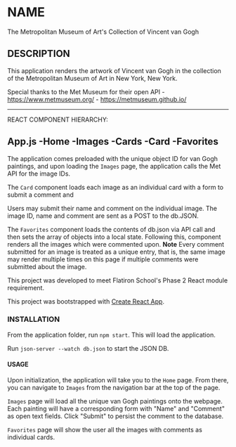 # NAME

The Metropolitan Museum of Art's Collection of Vincent van Gogh

## DESCRIPTION 

This application renders the artwork of Vincent van Gogh in the collection of the Metropolitan Museum of Art in New York, New York. 

Special thanks to the Met Museum for their open API 
    - https://www.metmuseum.org/
    - https://metmuseum.github.io/

---------------------------------------------------------------------------------
REACT COMPONENT HIERARCHY:

App.js
    -Home
    -Images 
        -Cards
            -Card
    -Favorites
---------------------------------------------------------------------------------

The application comes preloaded with the unique object ID for van Gogh paintings, and upon loading the `Images` page, the application calls the Met API for the image IDs. 

The `Card` component loads each image as an individual card with a form to submit a comment and  

Users may submit their name and comment on the individual image. The image ID, name and comment are sent as a POST to the db.JSON. 

The `Favorites` component loads the contents of db.json via API call and then sets the array of objects into a local state. Following this, component renders all the images which were commented upon. **Note** Every comment submitted for an image is treated as a unique entry, that is, the same image may render multiple times on this page if multiple comments were submitted about the image.


This project was developed to meet Flatiron School's Phase 2 React module requirement.

This project was bootstrapped with [Create React App](https://github.com/facebook/create-react-app).


### INSTALLATION  

From the application folder, run `npm start`. This will load the application. 

Run `json-server --watch db.json` to start the JSON DB.  

#### USAGE 

Upon initialization, the application will take you to the `Home` page. From there, you can navigate to `Images` from the navigation bar at the top of the page. 

`Images` page will load all the unique van Gogh paintings onto the webpage. Each painting will have a corresponding form with "Name" and "Comment" as open text fields. Click "Submit" to persist the comment to the database. 

`Favorites` page will show the user all the images with comments as individual cards.
